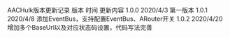AACHulk版本更新记录
版本         时间                   更新内容
1.0.0     2020/4/3                 第一版本
1.0.1     2020/4/8                 添加EventBus，支持配置EventBus、ARouter开关
1.0.2     2020/4/20                增加多个BaseUrl以及对应状态码设置，代码写法完善
